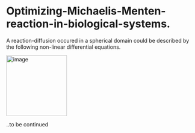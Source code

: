 # Optimizing-Michaelis-Menten-reaction-in-biological-systems.
A reaction-diffusion occured in a spherical domain could be described by the following non-linear differential equations.

<img width="161" alt="image" src="https://user-images.githubusercontent.com/69382649/159927281-5e5f7df8-5639-4571-ac08-102b22ad8c99.png">




..to be continued
